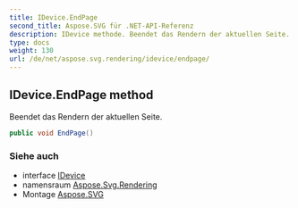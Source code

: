 ```yaml
---
title: IDevice.EndPage
second_title: Aspose.SVG für .NET-API-Referenz
description: IDevice methode. Beendet das Rendern der aktuellen Seite.
type: docs
weight: 130
url: /de/net/aspose.svg.rendering/idevice/endpage/
---
```

## IDevice.EndPage method

Beendet das Rendern der aktuellen Seite.

```csharp
public void EndPage()
```

### Siehe auch

* interface [IDevice](../)
* namensraum [Aspose.Svg.Rendering](../../idevice/)
* Montage [Aspose.SVG](../../../)


